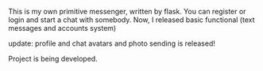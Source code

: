 This is my own primitive messenger, written by flask. You can register or login and start a chat with somebody. Now, I released basic functional (text messages and accounts system)

update: profile and chat avatars and photo sending is released!


Project is being developed.